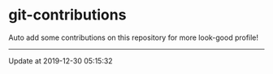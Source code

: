 # git-contributions

Auto add some contributions on this repository for more look-good profile!

---

Update at 2019-12-30 05:15:32
